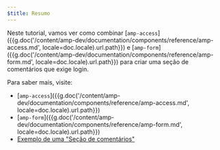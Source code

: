 ```yaml
---
$title: Resumo
---
```


Neste tutorial, vamos ver como combinar [`amp-access`]({{g.doc('/content/amp-dev/documentation/components/reference/amp-access.md', locale=doc.locale).url.path}}) e [`amp-form`]({{g.doc('/content/amp-dev/documentation/components/reference/amp-form.md', locale=doc.locale).url.path}}) para criar uma seção de comentários que exige login.

Para saber mais, visite:

- [`amp-access`]({{g.doc('/content/amp-dev/documentation/components/reference/amp-access.md', locale=doc.locale).url.path}})
- [`amp-form`]({{g.doc('/content/amp-dev/documentation/components/reference/amp-form.md', locale=doc.locale).url.path}})
- [Exemplo de uma "Seção de comentários"](https://ampbyexample.com/samples_templates/comment_section/)
